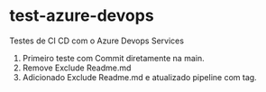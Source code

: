 # test-azure-devops
Testes de CI CD com o Azure Devops Services

1. Primeiro teste com Commit diretamente na main.
2. Remove Exclude Readme.md
3. Adicionado Exclude Readme.md e atualizado pipeline com tag.